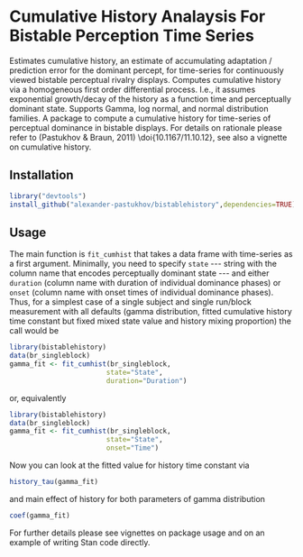 # Cumulative History Analaysis For Bistable Perception Time Series

Estimates cumulative history, an estimate of accumulating adaptation / prediction error for the dominant percept,  for time-series for continuously viewed bistable perceptual rivalry displays. Computes cumulative history via a homogeneous first order differential process. I.e., it assumes exponential growth/decay of the history as a function time and perceptually dominant state. Supports Gamma, log normal, and normal distribution families. A package to compute a cumulative history for time-series of perceptual dominance in bistable displays. For details on rationale please refer to (Pastukhov & Braun, 2011) \doi{10.1167/11.10.12}, see also a vignette on cumulative history.

## Installation

```r
library("devtools")
install_github("alexander-pastukhov/bistablehistory",dependencies=TRUE)
```

## Usage

The main function is `fit_cumhist` that takes a data frame with time-series as a first argument. Minimally, you need to specify `state` --- string with the column name that encodes perceptually dominant state --- and either `duration` (column name with duration of individual dominance phases) or `onset` (column name with onset times of individual dominance phases). Thus, for a simplest case of a single subject and single run/block measurement with all defaults (gamma distribution, fitted cumulative history time constant but fixed mixed state value and history mixing proportion) the call would be
```r
library(bistablehistory)
data(br_singleblock)
gamma_fit <- fit_cumhist(br_singleblock,
                        state="State",
                        duration="Duration")
```
or, equivalently
```r
library(bistablehistory)
data(br_singleblock)
gamma_fit <- fit_cumhist(br_singleblock,
                        state="State",
                        onset="Time")
```

Now you can look at the fitted value for history time constant via
```r
history_tau(gamma_fit)
```

and main effect of history for both parameters of gamma distribution
```r
coef(gamma_fit)
```

For further details please see vignettes on package usage and on an example of writing Stan code directly.
